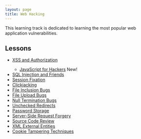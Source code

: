 ```yaml
---
layout: page
title: Web Hacking
---
```


This learning track is dedicated to learning the most popular web application vulnerabilities. 

Lessons
-----

<ul>
        <li><a href="/sessions/xss">XSS and Authorization</a></li>
        <ul>
          <li>
            <a href="/sessions/javascript_for_hackers">JavaScript for Hackers</a> <span class="badge badge-pill badge-danger">New!</span>
          </li>
        </ul>
        <li><a href="/sessions/sqli">SQL Injection and Friends</a></li>
        <li><a href="/sessions/session_fixation">Session Fixation</a></li>
        <li><a href="/sessions/clickjacking">Clickjacking</a></li>
        <li><a href="/sessions/file_inclusion">File Inclusion Bugs</a></li>
        <li><a href="/sessions/file_uploads">File Upload Bugs</a></li>
        <li><a href="/sessions/null_termination">Null Termination Bugs</a></li>
        <li><a href="/sessions/unchecked_redirects">Unchecked Redirects</a></li>
        <li><a href="/sessions/password_storage">Password Storage</a></li>
		<li><a href="/sessions/ssrf">Server-Side Request Forgery</a></li>
        <li><a href="/sessions/source_review">Source Code Review</a></li>
        <li><a href="/sessions/xxe">XML External Entities</a></li>
        <li><a href="/sessions/cookie_tampering">Cookie Tampering Techniques</a></li>
        
</ul>

